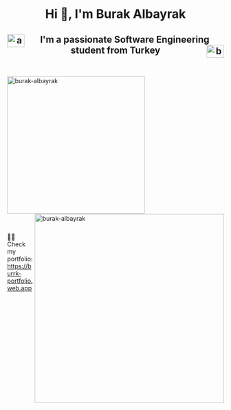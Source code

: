 <h1 align="center">Hi 👋, I'm Burak Albayrak</h1>

<h2 align="center"> <a href="https://linkedin.com/in/ahmet-burak-albayrak-8b5b44230" target="blank"><img align="left" src="https://raw.githubusercontent.com/rahuldkjain/github-profile-readme-generator/master/src/images/icons/Social/linked-in-alt.svg" alt="ahmet-burak-albayrak-8b5b44230" height="30" width="40" /></a> I'm a passionate Software Engineering student from Turkey <a href="https://www.leetcode.com/burak-albayrak" target="blank"><img align="right" src="https://raw.githubusercontent.com/rahuldkjain/github-profile-readme-generator/master/src/images/icons/Social/leet-code.svg" alt="burak-albayrak" height="30" width="40" /></a></h2>

<p>&nbsp;</p>

<p><img align="center" src="https://github-readme-stats.vercel.app/api/top-langs?username=burak-albayrak&show_icons=true&locale=en&layout=compact" width = "320" alt="burak-albayrak"/> <img align="right" src="https://github-readme-streak-stats.herokuapp.com/?user=burak-albayrak&" width = "440" alt="burak-albayrak"/></p>

<p>&nbsp;</p>

<p class="align-center">
  👨‍💻 Check my portfolio: <a href="https://burrk-portfolio.web.app">https://burrk-portfolio.web.app</a>
</p>
